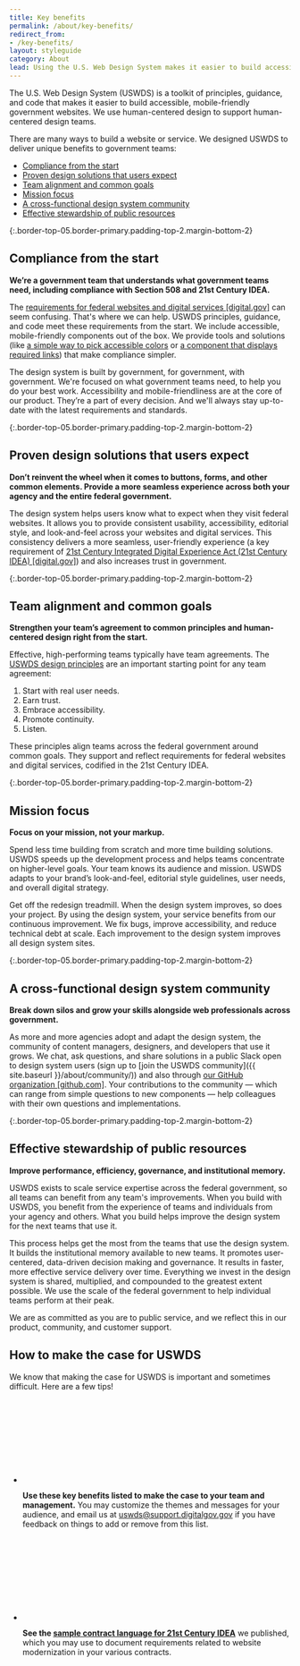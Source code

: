 ```yaml
---
title: Key benefits
permalink: /about/key-benefits/
redirect_from:
- /key-benefits/
layout: styleguide
category: About
lead: Using the U.S. Web Design System makes it easier to build accessible, mobile-friendly government websites. Here's why USWDS works for government teams.
---
```

The U.S. Web Design System (USWDS) is a toolkit of principles, guidance, and code that makes it easier to build accessible, mobile-friendly government websites. We use human-centered design to support human-centered design teams.

There are many ways to build a website or service. We designed USWDS to deliver unique benefits to government teams:

- [Compliance from the start](#compliance-from-the-start)
- [Proven design solutions that users expect](#proven-design-solutions-that-users-expect)
- [Team alignment and common goals](#team-alignment-and-common-goals)
- [Mission focus](#mission-focus)
- [A cross-functional design system community](#a-cross-functional-design-system-community)
- [Effective stewardship of public resources](#effective-stewardship-of-public-resources)


{:.border-top-05.border-primary.padding-top-2.margin-bottom-2}

## Compliance from the start
**We’re a government team that understands what government teams need, including compliance with Section 508 and 21st Century IDEA.**

The [requirements for federal websites and digital services [digital.gov]](https://digital.gov/resources/checklist-of-requirements-for-federal-digital-services/) can seem confusing. That's where we can help. USWDS principles, guidance, and code meet these requirements from the start. We include accessible, mobile-friendly components out of the box. We provide tools and solutions (like [a simple way to pick accessible colors](https://designsystem.digital.gov/design-tokens/color/overview/#color-and-accessibility) or [a component that displays required links](https://designsystem.digital.gov/components/identifier/)) that make compliance simpler.

The design system is built by government, for government, with government. We're focused on what government teams need, to help you do your best work. Accessibility and mobile-friendliness are at the core of our product. They’re a part of every decision. And we'll always stay up-to-date with the latest requirements and standards.


{:.border-top-05.border-primary.padding-top-2.margin-bottom-2}

## Proven design solutions that users expect
**Don’t reinvent the wheel when it comes to buttons, forms, and other common elements. Provide a more seamless experience across both your agency and the entire federal government.**

The design system helps users know what to expect when they visit federal websites. It allows you to provide consistent usability, accessibility, editorial style, and look-and-feel across your websites and digital services. This consistency delivers a more seamless, user-friendly experience (a key requirement of [21st Century Integrated Digital Experience Act (21st Century IDEA) [digital.gov]](https://digital.gov/resources/21st-century-integrated-digital-experience-act/)) and also increases trust in government.


{:.border-top-05.border-primary.padding-top-2.margin-bottom-2}

## Team alignment and common goals
**Strengthen your team’s agreement to common principles and human-centered design right from the start.**

Effective, high-performing teams typically have team agreements. The [USWDS design principles](https://designsystem.digital.gov/design-principles/) are an important starting point for any team agreement:

1. Start with real user needs.
2. Earn trust.
3. Embrace accessibility.
4. Promote continuity.
5. Listen.

These principles align teams across the federal government around common goals. They support and reflect requirements for federal websites and digital services, codified in the 21st Century IDEA.


{:.border-top-05.border-primary.padding-top-2.margin-bottom-2}

## Mission focus
**Focus on your mission, not your markup.**

Spend less time building from scratch and more time building solutions. USWDS speeds up the development process and helps teams concentrate on higher-level goals. Your team knows its audience and mission. USWDS adapts to your brand’s look-and-feel, editorial style guidelines, user needs, and overall digital strategy.

Get off the redesign treadmill. When the design system improves, so does your project. By using the design system, your service benefits from our continuous improvement. We fix bugs, improve accessibility, and reduce technical debt at scale. Each improvement to the design system improves all design system sites.


{:.border-top-05.border-primary.padding-top-2.margin-bottom-2}

## A cross-functional design system community
**Break down silos and grow your skills alongside web professionals across government.**

As more and more agencies adopt and adapt the design system, the community of content managers, designers, and developers that use it grows. We chat, ask questions, and share solutions in a public Slack open to design system users (sign up to [join the USWDS community]({{ site.baseurl }}/about/community/)) and also through [our GitHub organization [github.com]](https://github.com/uswds). Your contributions to the community — which can range from simple questions to new components — help colleagues with their own questions and implementations.


{:.border-top-05.border-primary.padding-top-2.margin-bottom-2}

## Effective stewardship of public resources
**Improve performance, efficiency, governance, and institutional memory.**

USWDS exists to scale service expertise across the federal government, so all teams can benefit from any team's improvements. When you build with USWDS, you benefit from the experience of teams and individuals from your agency and others. What you build helps improve the design system for the next teams that use it.

This process helps get the most from the teams that use the design system. It builds the institutional memory available to new teams. It promotes user-centered, data-driven  decision making and governance. It results in faster, more effective service delivery over time. Everything we invest in the design system is shared, multiplied, and compounded to the greatest extent possible. We use the scale of the federal government to help individual teams perform at their peak.

We are as committed as you are to public service, and we reflect this in our product, community, and customer support.



<div class="margin-top-7 border-05 border-primary-light bg-primary-lighter padding-3">

  <h2 id="how-to-make-the-case" class="margin-top-0">How to make the case for USWDS</h2>

  <p>
    We know that making the case for USWDS is important and sometimes difficult. Here are a few tips!
  </p>

  <ul class="usa-icon-list usa-icon-list--size-lg margin-top-5">
    <li class="usa-icon-list__item">
      <div class="usa-icon-list__icon text-blue">
        <svg class="usa-icon" aria-hidden="true" role="img">
          <use xlink:href="{{ site.baseurl }}/assets/img/sprite.svg#check_circle"></use>
        </svg>
      </div>
      <div class="usa-icon-list__content">
        <p><b>Use these key benefits listed to make the case to your team and management.</b> You may customize the themes and messages for your audience, and email us at <a href="mailto:uswds@support.digitalgov.gov">uswds@support.digitalgov.gov</a> if you have feedback on things to add or remove from this list.</p>
      </div>
    </li>
    <li class="usa-icon-list__item">
      <div class="usa-icon-list__icon text-blue">
        <svg class="usa-icon" aria-hidden="true" role="img">
          <use xlink:href="{{ site.baseurl }}/assets/img/sprite.svg#check_circle"></use>
        </svg>
      </div>
      <div class="usa-icon-list__content">
        <p><b>See the <a href="{{ site.baseurl }}/documentation/sample-contract-language/"> sample contract language for 21st Century IDEA</a></b> we published, which you may use to document requirements related to website modernization in your various contracts.</p>
      </div>
    </li>
  </ul>

</div>
